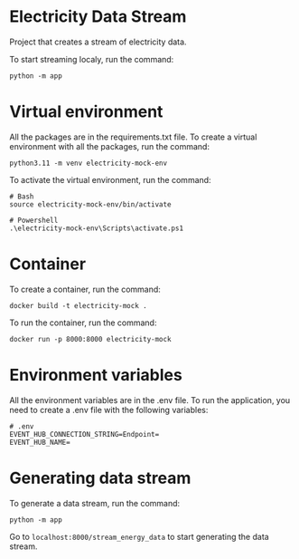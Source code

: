 # Electricity Data Stream

Project that creates a stream of electricity data. 

To start streaming localy, run the command: 

```
python -m app
```

# Virtual environment 

All the packages are in the requirements.txt file. To create a virtual environment with all the packages, run the command: 

```
python3.11 -m venv electricity-mock-env
```

To activate the virtual environment, run the command: 

```
# Bash
source electricity-mock-env/bin/activate

# Powershell
.\electricity-mock-env\Scripts\activate.ps1
```

# Container 

To create a container, run the command: 

```
docker build -t electricity-mock .
```

To run the container, run the command: 

```
docker run -p 8000:8000 electricity-mock
```

# Environment variables

All the environment variables are in the .env file. To run the application, you need to create a .env file with the following variables: 

```
# .env
EVENT_HUB_CONNECTION_STRING=Endpoint=
EVENT_HUB_NAME=
```

# Generating data stream 

To generate a data stream, run the command: 

```
python -m app
```

Go to `localhost:8000/stream_energy_data` to start generating the data stream. 